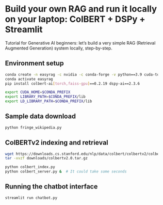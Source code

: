 # Build your own RAG and run it locally on your laptop: ColBERT + DSPy + Streamlit

Tutorial for Generative AI beginners: let’s build a very simple RAG (Retrieval Augmented Generation) system locally, step-by-step.

## Environment setup

```bash
conda create -n easyrag -c nvidia -c conda-forge -v python==3.9 cuda-toolkit==12.4.0 jupyterlab==4.1.4 ipywidgets==8.1.2 wikipedia==1.4.0 mypy==1.8.0 accelerate==0.27.0 streamlit==1.29.0 pyarrow==14.0.0
conda activate easyrag
pip install colbert-ai[torch,faiss-gpu]==0.2.19 dspy-ai==2.3.6 

export CUDA_HOME=$CONDA_PREFIX
export LIBRARY_PATH=$CONDA_PREFIX/lib
export LD_LIBRARY_PATH=$CONDA_PREFIX/lib
```

## Sample data download

```bash
python fringe_wikipedia.py
```

## ColBERTv2 indexing and retrieval

```bash
wget https://downloads.cs.stanford.edu/nlp/data/colbert/colbertv2/colbertv2.0.tar.gz
tar -xvzf downloads/colbertv2.0.tar.gz

python colbert_index.py 
python colbert_server.py &  # It could take some seconds
```

## Running the chatbot interface

```bash
streamlit run chatbot.py 
```